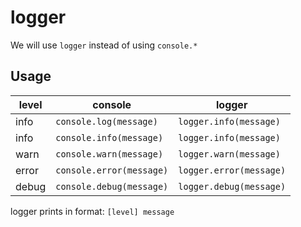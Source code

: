 # logger

We will use `logger` instead of using `console.*`

## Usage

| level | console                  | logger                  |
| ----- | ------------------------ | ----------------------- |
| info  | `console.log(message)`   | `logger.info(message)`  |
| info  | `console.info(message)`  | `logger.info(message)`  |
| warn  | `console.warn(message)`  | `logger.warn(message)`  |
| error | `console.error(message)` | `logger.error(message)` |
| debug | `console.debug(message)` | `logger.debug(message)` |

logger prints in format: `[level] message`
